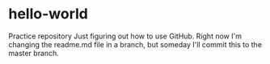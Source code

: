 # hello-world
Practice repository
Just figuring out how to use GitHub. Right now I'm changing the readme.md file in a branch, but someday I'll commit this to the master branch.
